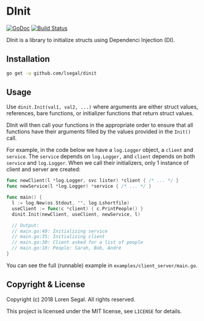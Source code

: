 # DInit

[![GoDoc](https://godoc.org/github.com/lsegal/dinit?status.svg)](https://godoc.org/github.com/lsegal/dinit)
[![Build Status](https://travis-ci.org/lsegal/dinit.svg?branch=master)](https://travis-ci.org/lsegal/dinit)

DInit is a library to initialize structs using Dependenci Injection (DI).

## Installation

```sh
go get -u github.com/lsegal/dinit
```

## Usage

Use `dinit.Init(val1, val2, ...)` where arguments are either struct values,
references, bare functions, or initializer functions that return struct values.

DInit will then call your functions in the appropriate order to ensure that
all functions have their arguments filled by the values provided in the
`Init()` call.

For example, in the code below we have a `log.Logger` object, a `client` and
`service`. The `service` depends on `log.Logger,` and `client` depends on
both `service` and `log.Logger`. When we call their initializers, only 1
instance of client and server are created:

```go
func newClient(l *log.Logger, svc lister) *client { /* ... */ }
func newService(l *log.Logger) *service { /* ... */ }

func main() {
  l := log.New(os.Stdout, "", log.Lshortfile)
  useClient := func(c *client) { c.PrintPeople() }
  dinit.Init(newClient, useClient, newService, l)

  // Output:
  // main.go:40: Initializing service
  // main.go:35: Initializing client
  // main.go:30: Client asked for a list of people
  // main.go:18: People: Sarah, Bob, André
}
```

You can see the full (runnable) example in `examples/client_server/main.go`.

## Copyright & License

Copyright (c) 2018 Loren Segal. All rights reserved.

This project is licensed under the MIT license, see `LICENSE` for details.
